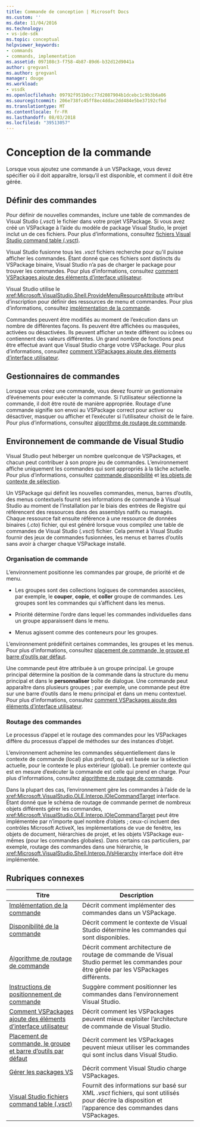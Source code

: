 ```yaml
---
title: Commande de conception | Microsoft Docs
ms.custom: ''
ms.date: 11/04/2016
ms.technology:
- vs-ide-sdk
ms.topic: conceptual
helpviewer_keywords:
- commands
- commands, implementation
ms.assetid: 097108c3-f758-4b87-89d6-b32d12d9041a
author: gregvanl
ms.author: gregvanl
manager: douge
ms.workload:
- vssdk
ms.openlocfilehash: 09792f951b0cc77d2087904b1dcebc1c9b3b6a06
ms.sourcegitcommit: 206e738fc45ff8ec4ddac2dd484e5be37192cfbd
ms.translationtype: MT
ms.contentlocale: fr-FR
ms.lasthandoff: 08/03/2018
ms.locfileid: "39513057"
---
```

# <a name="command-design"></a>Conception de la commande
Lorsque vous ajoutez une commande à un VSPackage, vous devez spécifier où il doit apparaître, lorsqu’il est disponible, et comment il doit être gérée.  
  
## <a name="define-commands"></a>Définir des commandes  
 Pour définir de nouvelles commandes, inclure une table de commandes de Visual Studio (*.vsct*) le fichier dans votre projet VSPackage. Si vous avez créé un VSPackage à l’aide du modèle de package Visual Studio, le projet inclut un de ces fichiers. Pour plus d’informations, consultez [fichiers Visual Studio command table (.vsct)](../../extensibility/internals/visual-studio-command-table-dot-vsct-files.md).  
  
 Visual Studio fusionne tous les *.vsct* fichiers recherche pour qu’il puisse afficher les commandes. Étant donné que ces fichiers sont distincts du VSPackage binaire, Visual Studio n’a pas de charger le package pour trouver les commandes. Pour plus d’informations, consultez [comment VSPackages ajoute des éléments d’interface utilisateur](../../extensibility/internals/how-vspackages-add-user-interface-elements.md).  
  
 Visual Studio utilise le <xref:Microsoft.VisualStudio.Shell.ProvideMenuResourceAttribute> attribut d’inscription pour définir des ressources de menu et commandes. Pour plus d’informations, consultez [implémentation de la commande](../../extensibility/internals/command-implementation.md).  
  
 Commandes peuvent être modifiés au moment de l’exécution dans un nombre de différentes façons. Ils peuvent être affichées ou masquées, activées ou désactivées. Ils peuvent afficher un texte différent ou icônes ou contiennent des valeurs différentes. Un grand nombre de fonctions peut être effectué avant que Visual Studio charge votre VSPackage. Pour plus d’informations, consultez [comment VSPackages ajoute des éléments d’interface utilisateur](../../extensibility/internals/how-vspackages-add-user-interface-elements.md).  
  
## <a name="command-handlers"></a>Gestionnaires de commandes  
 Lorsque vous créez une commande, vous devez fournir un gestionnaire d’événements pour exécuter la commande. Si l’utilisateur sélectionne la commande, il doit être routé de manière appropriée. Routage d’une commande signifie son envoi au VSPackage correct pour activer ou désactiver, masquer ou afficher et l’exécuter si l’utilisateur choisit de le faire. Pour plus d’informations, consultez [algorithme de routage de commande](../../extensibility/internals/command-routing-algorithm.md).  
  
## <a name="visual-studio-command-environment"></a>Environnement de commande de Visual Studio  
 Visual Studio peut héberger un nombre quelconque de VSPackages, et chacun peut contribuer à son propre jeu de commandes. L’environnement affiche uniquement les commandes qui sont appropriés à la tâche actuelle. Pour plus d’informations, consultez [commande disponibilité](../../extensibility/internals/command-availability.md) et [les objets de contexte de sélection](../../extensibility/internals/selection-context-objects.md).  
  
 Un VSPackage qui définit les nouvelles commandes, menus, barres d’outils, des menus contextuels fournit ses informations de commande à Visual Studio au moment de l’installation par le biais des entrées de Registre qui référencent des ressources dans des assemblys natifs ou managés. Chaque ressource fait ensuite référence à une ressource de données binaires (*.cto*) fichier, qui est généré lorsque vous compilez une table de commandes de Visual Studio (*.vsct*) fichier. Cela permet à Visual Studio fournir des jeux de commandes fusionnées, les menus et barres d’outils sans avoir à charger chaque VSPackage installé.  
  
### <a name="command-organization"></a>Organisation de commande  
 L’environnement positionne les commandes par groupe, de priorité et de menu.  
  
-   Les groupes sont des collections logiques de commandes associées, par exemple, le **couper**, **copie**, et **coller** groupe de commandes. Les groupes sont les commandes qui s’affichent dans les menus.  
  
-   Priorité détermine l’ordre dans lequel les commandes individuelles dans un groupe apparaissent dans le menu.  
  
-   Menus agissent comme des conteneurs pour les groupes.  
  
 L’environnement prédéfinit certaines commandes, les groupes et les menus. Pour plus d’informations, consultez [placement de commande, le groupe et barre d’outils par défaut](../../extensibility/internals/default-command-group-and-toolbar-placement.md).  
  
 Une commande peut être attribuée à un groupe principal. Le groupe principal détermine la position de la commande dans la structure du menu principal et dans le **personnaliser** boîte de dialogue. Une commande peut apparaître dans plusieurs groupes ; par exemple, une commande peut être sur une barre d’outils dans le menu principal et dans un menu contextuel. Pour plus d’informations, consultez [comment VSPackages ajoute des éléments d’interface utilisateur](../../extensibility/internals/how-vspackages-add-user-interface-elements.md).  
  
### <a name="command-routing"></a>Routage des commandes  
 Le processus d’appel et le routage des commandes pour les VSPackages diffère du processus d’appel de méthodes sur des instances d’objet.  
  
 L’environnement achemine les commandes séquentiellement dans le contexte de commande (local) plus profond, qui est basée sur la sélection actuelle, pour le contexte le plus extérieur (global). Le premier contexte qui est en mesure d’exécuter la commande est celle qui prend en charge. Pour plus d’informations, consultez [algorithme de routage de commande](../../extensibility/internals/command-routing-algorithm.md).  
  
 Dans la plupart des cas, l’environnement gère les commandes à l’aide de la <xref:Microsoft.VisualStudio.OLE.Interop.IOleCommandTarget> interface. Étant donné que le schéma de routage de commande permet de nombreux objets différents gérer les commandes, <xref:Microsoft.VisualStudio.OLE.Interop.IOleCommandTarget> peut être implémentée par n’importe quel nombre d’objets ; ceux-ci incluent des contrôles Microsoft ActiveX, les implémentations de vue de fenêtre, les objets de document, hiérarchies de projet, et les objets VSPackage eux-mêmes (pour les commandes globales). Dans certains cas particuliers, par exemple, routage des commandes dans une hiérarchie, le <xref:Microsoft.VisualStudio.Shell.Interop.IVsHierarchy> interface doit être implémentée.  
  
## <a name="related-topics"></a>Rubriques connexes  
  
|Titre|Description|  
|-----------|-----------------|  
|[Implémentation de la commande](../../extensibility/internals/command-implementation.md)|Décrit comment implémenter des commandes dans un VSPackage.|  
|[Disponibilité de la commande](../../extensibility/internals/command-availability.md)|Décrit comment le contexte de Visual Studio détermine les commandes qui sont disponibles.|  
|[Algorithme de routage de commande](../../extensibility/internals/command-routing-algorithm.md)|Décrit comment architecture de routage de commande de Visual Studio permet les commandes pour être gérée par les VSPackages différents.|  
|[Instructions de positionnement de commande](../../extensibility/internals/command-placement-guidelines.md)|Suggère comment positionner les commandes dans l’environnement Visual Studio.|  
|[Comment VSPackages ajoute des éléments d’interface utilisateur](../../extensibility/internals/how-vspackages-add-user-interface-elements.md)|Décrit comment les VSPackages peuvent mieux exploiter l’architecture de commande de Visual Studio.|  
|[Placement de commande, le groupe et barre d’outils par défaut](../../extensibility/internals/default-command-group-and-toolbar-placement.md)|Décrit comment les VSPackages peuvent mieux utiliser les commandes qui sont inclus dans Visual Studio.|  
|[Gérer les packages VS](../../extensibility/managing-vspackages.md)|Décrit comment Visual Studio charge VSPackages.|  
|[Visual Studio fichiers command table (.vsct)](../../extensibility/internals/visual-studio-command-table-dot-vsct-files.md)|Fournit des informations sur basé sur XML *.vsct* fichiers, qui sont utilisés pour décrire la disposition et l’apparence des commandes dans VSPackages.|